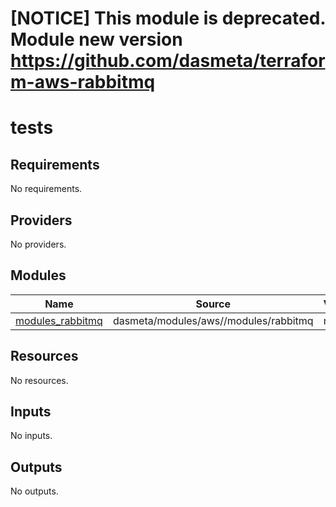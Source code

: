 # [NOTICE] This module is deprecated. Module new version https://github.com/dasmeta/terraform-aws-rabbitmq

# tests

<!-- BEGINNING OF PRE-COMMIT-TERRAFORM DOCS HOOK -->
## Requirements

No requirements.

## Providers

No providers.

## Modules

| Name | Source | Version |
|------|--------|---------|
| <a name="module_modules_rabbitmq"></a> [modules\_rabbitmq](#module\_modules\_rabbitmq) | dasmeta/modules/aws//modules/rabbitmq | n/a |

## Resources

No resources.

## Inputs

No inputs.

## Outputs

No outputs.
<!-- END OF PRE-COMMIT-TERRAFORM DOCS HOOK -->
